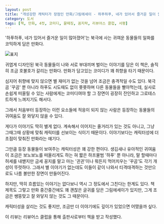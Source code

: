 ```yaml
---
layout: post
title: "개성강한 캐릭터가 장점인 만화/그림에세이 - 하푸하푸, 네가 있어서 즐거운 일이 많아졌어"
category: 도서
tags: [책, 만화, 4컷, 코미디, 꿀떼징, 꼼지락, 리뷰어스 클럽, 서평]
---
```


'하푸하푸, 네가 있어서 즐거운 일이 많아졌어'는
북극에 사는 귀여운 동물들의 일화를 코믹하게 담은 만화다.

![표지](https://lh3.googleusercontent.com/BCiJe00GmI1lbaWpsyhfL1mjD93kgjhbg942vNdyxaexOYtOMwc_X-BXjSiegrWfO7GwSCQZjY4FOw=s480)

귀엽게 디자인된 북극 동물들이 나와
서로 부대끼며 벌이는 이야기를 담은 이 책은,
솔직히 조금 호불호가 갈리는 만화다.
만화가 담고있는 코미디가 꽤 취향을 타기 때문이다.

심지어 취향에 맞지 않으면 별 재미가 없는 것을 넘어 조금은 충격적일 수도 있다.
북극곰 '꾸곰' 뿐 아니라 하푸도 시도때도 없이 쯋쯋하며 다른 동물들을 빨아먹는데,
실사로 손쉽게 떠올릴 수 있는 사람에게는 코미디여야 할 그 장면이
굉장히 잔인하고 그로테스트하게 느껴지기도 해서다.

그래서 처음부터 등장하는 이런 요소들에 적응이 되지 않는 사람은
등장하는 동물들의 귀여움도 잘 와닿지 않을 수 있다.

게다가 이야기도 딱히 별게 없다.
계속해서 이어지는 줄거리가 있는 것도 아니고,
그냥 그때그때 상황에 맞춰 캐릭터를 선보이는 식이기 때문이다.
이야기보다는 캐릭터성에 더 초점이 맞춰진 만화라는 얘기다.

그만큼 등장 동물들이 보여주는 캐릭터성은 꽤 강한 편이다.
생김새나 유아적인 귀여움이 조금은 보노보노를 떠올리게도 하는 혀 짧은 하프물범 '하푸' 뿐 아니라,
말 할때마다 허세를 내밷지만 금세 꽁지를 말고 마는 '귄귄'이나
뭐든지 먹어치우는 '꾸곰'도 각기 개성이 뚜렷하다.
그래서 별 이야기가 없는데도 이들이 같이 나와서 티격태격하는 것만으로도 나름 볼만한 장면이 만들어진다.

하지만, 딱히 흐름있는 이야기는 없다보니 역시 그 정도에서 그친다는 한계도 있다.
책 제목도 그렇고 만화 중간중간에도 꽤 괜찮은 글귀를 담은 그림에세이가 있지만,
그게 조금은 쌩뚱맞고 잘 와닿지 않는 것도 그 때문이다.

캐릭터성을 살리는 것도 좋지만,
조금만 더 이야기에도 깊이가 있었으면 어땠을까 싶다.



<div class="im im-info">
이 리뷰는 리뷰어스 클럽을 통해 출판사로부터 책을 받고 작성했다.
</div>
